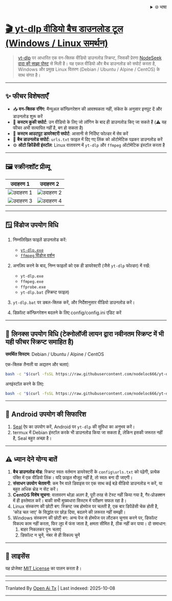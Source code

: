 
<div align="right">
  <details>
    <summary >🌐 भाषा</summary>
    <div>
      <div align="center">
        <a href="https://openaitx.github.io/view.html?user=nodeloc666&project=yt-dlp-script&lang=en">English</a>
        | <a href="https://openaitx.github.io/view.html?user=nodeloc666&project=yt-dlp-script&lang=zh-CN">简体中文</a>
        | <a href="https://openaitx.github.io/view.html?user=nodeloc666&project=yt-dlp-script&lang=zh-TW">繁體中文</a>
        | <a href="https://openaitx.github.io/view.html?user=nodeloc666&project=yt-dlp-script&lang=ja">日本語</a>
        | <a href="https://openaitx.github.io/view.html?user=nodeloc666&project=yt-dlp-script&lang=ko">한국어</a>
        | <a href="https://openaitx.github.io/view.html?user=nodeloc666&project=yt-dlp-script&lang=hi">हिन्दी</a>
        | <a href="https://openaitx.github.io/view.html?user=nodeloc666&project=yt-dlp-script&lang=th">ไทย</a>
        | <a href="https://openaitx.github.io/view.html?user=nodeloc666&project=yt-dlp-script&lang=fr">Français</a>
        | <a href="https://openaitx.github.io/view.html?user=nodeloc666&project=yt-dlp-script&lang=de">Deutsch</a>
        | <a href="https://openaitx.github.io/view.html?user=nodeloc666&project=yt-dlp-script&lang=es">Español</a>
        | <a href="https://openaitx.github.io/view.html?user=nodeloc666&project=yt-dlp-script&lang=it">Italiano</a>
        | <a href="https://openaitx.github.io/view.html?user=nodeloc666&project=yt-dlp-script&lang=ru">Русский</a>
        | <a href="https://openaitx.github.io/view.html?user=nodeloc666&project=yt-dlp-script&lang=pt">Português</a>
        | <a href="https://openaitx.github.io/view.html?user=nodeloc666&project=yt-dlp-script&lang=nl">Nederlands</a>
        | <a href="https://openaitx.github.io/view.html?user=nodeloc666&project=yt-dlp-script&lang=pl">Polski</a>
        | <a href="https://openaitx.github.io/view.html?user=nodeloc666&project=yt-dlp-script&lang=ar">العربية</a>
        | <a href="https://openaitx.github.io/view.html?user=nodeloc666&project=yt-dlp-script&lang=fa">فارسی</a>
        | <a href="https://openaitx.github.io/view.html?user=nodeloc666&project=yt-dlp-script&lang=tr">Türkçe</a>
        | <a href="https://openaitx.github.io/view.html?user=nodeloc666&project=yt-dlp-script&lang=vi">Tiếng Việt</a>
        | <a href="https://openaitx.github.io/view.html?user=nodeloc666&project=yt-dlp-script&lang=id">Bahasa Indonesia</a>
        | <a href="https://openaitx.github.io/view.html?user=nodeloc666&project=yt-dlp-script&lang=as">অসমীয়া</
      </div>
    </div>
  </details>
</div>


# 🎬 yt-dlp वीडियो बैच डाउनलोड टूल (Windows / Linux समर्थन)

> [yt-dlp](https://github.com/yt-dlp/yt-dlp) पर आधारित एक वन-क्लिक वीडियो डाउनलोड स्क्रिप्ट, जिसकी प्रेरणा [NodeSeek दादा की साझा पोस्ट](https://www.nodeseek.com/post-334093-2#15) से मिली है।
> यह एकल वीडियो और बैच डाउनलोड को सपोर्ट करता है, Windows और प्रमुख Linux वितरण (Debian / Ubuntu / Alpine / CentOS) के साथ संगत है।

---

## ✨ फीचर विशेषताएँ

* 📥 **वन-क्लिक रनिंग**: मैन्युअल कॉन्फ़िगरेशन की आवश्यकता नहीं, संकेत के अनुसार इनपुट दें और डाउनलोड शुरू करें
* 🍪 **कस्टम कुकी सपोर्ट**: उन वीडियो के लिए जो लॉगिन के बाद ही डाउनलोड किए जा सकते हैं (⚠️ यह फीचर अभी सत्यापित नहीं है, बग हो सकता है)
* 📂 **कस्टम आउटपुट डायरेक्टरी सपोर्ट**: आसानी से निर्दिष्ट फोल्डर में सेव करें
* 📃 **बैच डाउनलोड सपोर्ट**: `urls.txt` फाइल में दिए गए लिंक को ऑटोमेटिक पढ़कर डाउनलोड करें
* ⚙️ **ऑटो डिपेंडेंसी इंस्टॉल**: Linux वातावरण में `yt-dlp` और `ffmpeg` ऑटोमेटिक इंस्टॉल करता है

---

## 🖼️ स्क्रीनशॉट प्रीव्यू

| उदाहरण 1                                                                  | उदाहरण 2                                                                  |
| ---------------------------------------------------------------------- | ---------------------------------------------------------------------- |
| ![उदाहरण 1](https://img.uutv.dpdns.org/file/1746720584399_1000193433.jpg) | ![उदाहरण 2](https://img.uutv.dpdns.org/file/1746720581006_1000193434.jpg) |
| ![उदाहरण 3](https://img.uutv.dpdns.org/file/1746720588978_1000193428.jpg) | ![उदाहरण 4](https://img.uutv.dpdns.org/file/1746720587272_1000193427.jpg) |

---

## 🪟 विंडोज उपयोग विधि

1. निम्नलिखित फाइलें डाउनलोड करें:

   * [`yt-dlp.exe`](https://github.com/yt-dlp/yt-dlp)
   * [`ffmpeg` विंडोज वर्शन](https://www.gyan.dev/ffmpeg/builds/ffmpeg-git-full.7z)

2. अनज़िप करने के बाद, निम्न फाइलों को एक ही डायरेक्टरी (जैसे `yt-dlp` फोल्डर) में रखें:

   * `yt-dlp.exe`
   * `ffmpeg.exe`
   * `ffprobe.exe`
   * `yt-dlp.bat` (स्क्रिप्ट फाइल)

3. `yt-dlp.bat` पर डबल-क्लिक करें, और निर्देशानुसार वीडियो डाउनलोड करें।
4. डिफ़ॉल्ट कॉन्फ़िगरेशन बदलने के लिए config/config.ini एडिट करें

---

## 🐧 लिनक्स उपयोग विधि (टेक्नोलॉजी लायन द्वारा नवीनतम स्क्रिप्ट में भी यही फीचर स्क्रिप्ट समाहित है)

**समर्थित सिस्टम**: Debian / Ubuntu / Alpine / CentOS

एक-क्लिक तैनाती या अद्यतन और चलाएं:

```bash
bash -c "$(curl -fsSL https://raw.githubusercontent.com/nodeloc666/yt-dlp-script/main/install.sh)"
```

अनइंस्टॉल करने के लिए:

```bash
bash -c "$(curl -fsSL https://raw.githubusercontent.com/nodeloc666/yt-dlp-script/main/uninstall.sh)"
```
---

## 📱 Android उपयोग की सिफारिश

1. [Seal](https://github.com/JunkFood02/Seal) ऐप का उपयोग करें, Android पर `yt-dlp` की सुविधा का अनुभव करें।
2. termux में Debian इंस्टॉल करके भी डाउनलोड किया जा सकता है, लेकिन इसकी जरूरत नहीं है, Seal बहुत अच्छा है।

---

## ⚠️ ध्यान देने योग्य बातें

1. **बैच डाउनलोड मोड**: स्क्रिप्ट स्वतः वर्तमान डायरेक्टरी के `config\urls.txt` को पढ़ेगी, प्रत्येक पंक्ति में एक वीडियो लिंक। यदि फ़ाइल मौजूद नहीं है, तो स्वतः बना दी जाएगी।
2. **संसाधन उपयोग चेतावनी**: कम रैम वाले डिवाइस पर एक साथ कई बड़े वीडियो डाउनलोड न करें, या बहुत अधिक थ्रेड न सेट करें।
3. **CentOS विशेष सूचना**: वातावरण थोड़ा अलग है, पूरी तरह से टेस्ट नहीं किया गया है, गैर-प्रोडक्शन में ही इस्तेमाल करें। बाकी सभी मुख्यधारा सिस्टम में परीक्षण सफल रहा है।
4. Linux संस्करण की छोटी बग: स्क्रिप्ट जब होमपेज पर चलती है, एक बार डिपेंडेंसी चेक होती है, 'कोड चल जाए' के सिद्धांत पर छोड़ दिया, बदलने की ज़रूरत नहीं समझी।
5. Windows संस्करण की छोटी बग: अन्य पेज से होमपेज पर लौटकर चुनाव करने पर, डिफॉल्ट विकल्प काम नहीं करता, फिर लूप में फंस जाता है, क्षमता सीमित है, ठीक नहीं कर पाया।
दो समाधान:
    1. बाहर निकलकर पुनः चलाएं
    2. डिफॉल्ट न चुनें, नंबर से ही विकल्प चुनें

---

## 📄 लाइसेंस

यह प्रोजेक्ट [MIT License](https://opensource.org/licenses/MIT) का पालन करता है।

---



---

Tranlated By [Open Ai Tx](https://github.com/OpenAiTx/OpenAiTx) | Last indexed: 2025-10-08

---